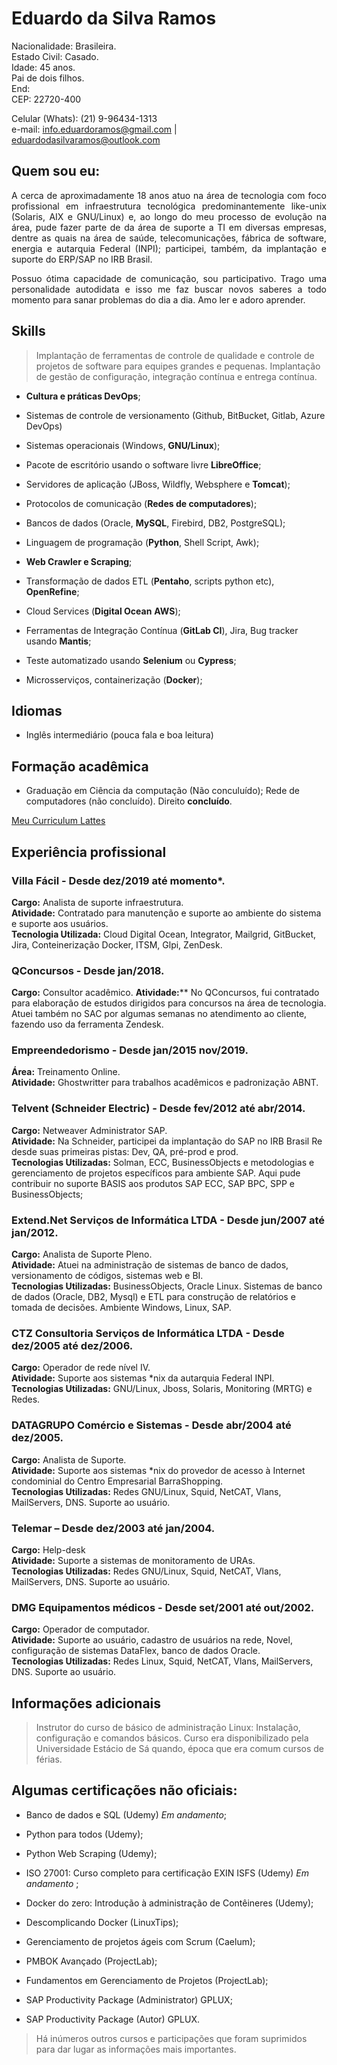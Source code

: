 # Eduardo da Silva Ramos

Nacionalidade: Brasileira.  
Estado Civil: Casado.   
Idade: 45 anos.   
Pai de dois filhos.  
End:  
CEP: 22720-400

Celular (Whats): (21) 9-96434-1313  
e-mail: info.eduardoramos@gmail.com | eduardodasilvaramos@outlook.com  
  
## Quem sou eu:

<div style="text-align: justify">
A cerca de aproximadamente 18 anos atuo na área de tecnologia com foco profissional em infraestrutura tecnológica predominantemente like-unix (Solaris, AIX e GNU/Linux) e, ao longo do meu processo de evolução na área, pude fazer parte de da área de suporte a TI em diversas empresas, dentre as quais na área de saúde, telecomunicações, fábrica de software, energia e autarquia Federal (INPI); participei, também, da implantação e suporte do ERP/SAP no IRB Brasil.    
    
Possuo ótima capacidade de comunicação, sou participativo. Trago uma personalidade autodidata e isso me faz buscar novos saberes a todo momento para sanar problemas do dia a dia. Amo ler e adoro aprender.
</div>

## Skills

> Implantação de ferramentas de controle de qualidade e controle de projetos de software para equipes grandes e pequenas. Implantação de gestão de configuração, integração contínua e entrega contínua. 

- **Cultura e práticas DevOps**;

- Sistemas de controle de versionamento (Github, BitBucket, Gitlab, Azure DevOps)

- Sistemas operacionais (Windows, **GNU/Linux**);

- Pacote de escritório usando o software livre **LibreOffice**; 

- Servidores de aplicação (JBoss, Wildfly, Websphere e **Tomcat**); 

- Protocolos de comunicação (**Redes de computadores**); 

- Bancos de dados (Oracle, **MySQL**, Firebird, DB2, PostgreSQL); 

- Linguagem de programação (**Python**, Shell Script, Awk);

- **Web Crawler e Scraping**; 

- Transformação de dados ETL (**Pentaho**, scripts python etc), **OpenRefine**;

- Cloud Services (**Digital Ocean** **AWS**);

- Ferramentas de Integração Contínua (**GitLab CI**), Jira, Bug tracker usando **Mantis**; 

- Teste automatizado usando **Selenium** ou **Cypress**; 

- Microsserviços, containerização (**Docker**); 

## Idiomas

- Inglês intermediário (pouca fala e boa leitura)

## Formação acadêmica

- Graduação em Ciência da computação (Não conculuído); Rede de computadores (não concluído). Direito **concluído**.  

<a href="http://buscatextual.cnpq.br/buscatextual/visualizacv.do?id=K8321500H5"> Meu Curriculum Lattes</a>

## Experiência profissional

###  Villa Fácil - Desde dez/2019 até momento*.

**Cargo:** Analista de suporte infraestrutura.  
**Atividade:** Contratado para manutenção e suporte ao ambiente do sistema e suporte aos usuários.  
**Tecnologia Utilizada:** Cloud Digital Ocean, Integrator, Mailgrid, GitBucket, Jira, Conteinerização Docker, ITSM, Glpi, ZenDesk.

### QConcursos - Desde jan/2018.
**Cargo:** Consultor acadêmico. 
**Atividade:**** No QConcursos, fui contratado para elaboração de estudos dirigidos para concursos na área de tecnologia. Atuei também no SAC por algumas semanas no atendimento ao cliente, fazendo uso da ferramenta Zendesk.

### Empreendedorismo - Desde jan/2015 nov/2019.
**Área:** Treinamento Online.  
**Atividade:** Ghostwritter para trabalhos acadêmicos e padronização ABNT. 

### Telvent (Schneider Electric) - Desde fev/2012 até abr/2014.
**Cargo:** Netweaver Administrator SAP.  
**Atividade:** Na Schneider, participei da implantação do SAP no IRB Brasil Re desde suas primeiras pistas: Dev, QA, pré-prod e prod.   
**Tecnologias Utilizadas:** Solman, ECC, BusinessObjects e metodologias e gerenciamento de projetos específicos para ambiente SAP. Aqui pude contribuir no suporte BASIS aos produtos SAP ECC, SAP BPC, SPP e BusinessObjects;

### Extend.Net Serviços de Informática LTDA - Desde jun/2007 até jan/2012.
**Cargo:** Analista de Suporte Pleno.  
**Atividade:** Atuei na administração de sistemas de banco de dados, versionamento de códigos, sistemas web e BI.  
**Tecnologias Utilizadas:** BusinessObjects, Oracle Linux. Sistemas de banco de dados (Oracle, DB2, Mysql) e ETL para construção de relatórios e tomada de decisões. Ambiente Windows, Linux, SAP.

### CTZ Consultoria Serviços de Informática LTDA - Desde dez/2005 até dez/2006.
**Cargo:** Operador de rede nível IV.   
**Atividade:** Suporte aos sistemas *nix da autarquia Federal INPI.  
**Tecnologias Utilizadas:** GNU/Linux, Jboss, Solaris, Monitoring (MRTG) e Redes.

### DATAGRUPO Comércio e Sistemas - Desde abr/2004 até dez/2005.
**Cargo:** Analista de Suporte.  
**Atividade:** Suporte aos sistemas *nix do provedor de acesso à Internet condominial do Centro Empresarial BarraShopping.  
**Tecnologias Utilizadas:** Redes GNU/Linux, Squid, NetCAT, Vlans, MailServers, DNS. Suporte ao usuário. 

### Telemar – Desde dez/2003 até jan/2004.
**Cargo:** Help-desk  
**Atividade:** Suporte a sistemas de monitoramento de URAs.  
**Tecnologias Utilizadas:** Redes GNU/Linux, Squid, NetCAT, Vlans, MailServers, DNS. Suporte ao usuário. 
 
### DMG Equipamentos médicos - Desde set/2001 até out/2002.
**Cargo:** Operador de computador.  
**Atividade:** Suporte ao usuário, cadastro de usuários na rede, Novel, configuração de sistemas DataFlex, banco de dados Oracle.  
**Tecnologias Utilizadas:** Redes Linux, Squid, NetCAT, Vlans, MailServers, DNS. Suporte ao usuário. 

## Informações adicionais

> Instrutor do curso de básico de administração Linux: Instalação, configuração e comandos básicos. Curso era disponibilizado pela Universidade Estácio de Sá quando, época que era comum cursos de férias.

## Algumas certificações **não oficiais**:

- Banco de dados e SQL (Udemy) _Em andamento_;

- Python para todos (Udemy);

- Python Web Scraping (Udemy);

- ISO 27001: Curso completo para certificação EXIN ISFS (Udemy) _Em andamento_ ;

- Docker do zero: Introdução à administração de Contêineres (Udemy);

- Descomplicando Docker (LinuxTips);

- Gerenciamento de projetos ágeis com Scrum (Caelum);

- PMBOK Avançado (ProjectLab);

- Fundamentos em Gerenciamento de Projetos (ProjectLab);

- SAP Productivity Package (Administrator) GPLUX;

- SAP Productivity Package (Autor) GPLUX.  

> Há inúmeros outros cursos e participações que foram suprimidos para dar lugar as informações mais importantes.  
